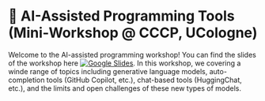 # 🤖 AI-Assisted Programming Tools (Mini-Workshop @ CCCP, UCologne)
Welcome to the AI-assisted programming workshop! You can find the slides of the workshop here [![Google Slides](https://img.shields.io/badge/Slides-yellow?logo=google-slides)]([https://docs.google.com/presentation/d/1eUmChBbDBaENQWVBBmytAiB7xpioPz2325-znhxB4xs/edit?usp=sharing](https://github.com/chkla/copilot-cccp/blob/main/AI-Assisted%20Programming%20for%20Researchers%20%40%20CCCP.pdf)). In this workshop, we covering a winde range of topics including generative language models, auto-completion tools (GitHub Copilot, etc.), chat-based tools (HuggingChat, etc.), and the limits and open challenges of these new types of models.
